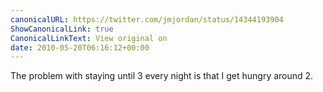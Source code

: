 ```yaml
---
canonicalURL: https://twitter.com/jmjordan/status/14344193904
ShowCanonicalLink: true
CanonicalLinkText: View original on
date: 2010-05-20T06:16:12+00:00
---
```

The problem with staying until 3 every night is that I get hungry around 2.